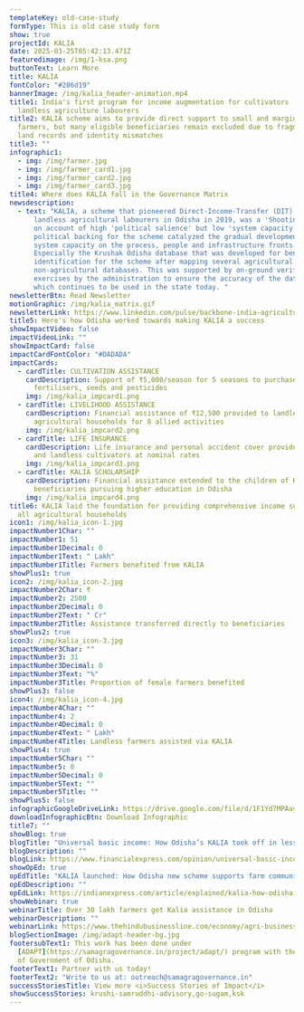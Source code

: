 ```yaml
---
templateKey: old-case-study
formType: This is old case study form
show: true
projectId: KALIA
date: 2025-03-25T05:42:13.471Z
featuredimage: /img/1-ksa.png
buttonText: Learn More
title: KALIA
fontColor: "#206d19"
bannerImage: /img/kalia_header-animation.mp4
title1: India's first program for income augmentation for cultivators  and
  landless agriculture labourers
title2: KALIA scheme aims to provide direct support to small and marginal
  farmers, but many eligible beneficiaries remain excluded due to fragmented
  land records and identity mismatches
title3: ""
infographic1:
  - img: /img/farmer.jpg
  - img: /img/farmer_card1.jpg
  - img: /img/farmer_card2.jpg
  - img: /img/farmer_card3.jpg
title4: Where does KALIA fall in the Governance Matrix
newsdescription:
  - text: "KALIA, a scheme that pioneered Direct-Income-Transfer (DIT) to the
      landless agricultural labourers in Odisha in 2019, was a 'Shooting Star'
      on account of high 'political salience' but low 'system capacity'. High
      political backing for the scheme catalyzed the gradual development of
      system capacity on the process, people and infrastructure fronts.
      Especially the Krushak Odisha database that was developed for beneficiary
      identification for the scheme after mapping several agricultural and
      non-agricultural databases. This was supported by on-ground verification
      exercises by the administration to ensure the accuracy of the database,
      which continues to be used in the state today. "
newsletterBtn: Read Newsletter
motionGraphic: /img/kalia_matrix.gif
newsletterLink: https://www.linkedin.com/pulse/backbone-india-agriculture-farmers-samagra-transforming-governance-nurac/?trackingId=YgZCXXbkT5WAN9%2FkqmiEow%3D%3D
title5: Here's how Odisha worked towards making KALIA a success
showImpactVideo: false
impactVideoLink: ""
showImpactCard: false
impactCardFontColor: "#DADADA"
impactCards:
  - cardTitle: CULTIVATION ASSISTANCE
    cardDescription: Support of ₹5,000/season for 5 seasons to purchase inputs like
      fertilisers, seeds and pesticides
    img: /img/kalia_impcard1.png
  - cardTitle: LIVELIHOOD ASSISTANCE
    cardDescription: Financial assistance of ₹12,500 provided to landless
      agricultural households for 8 allied activities
    img: /img/kalia_impcard2.png
  - cardTitle: LIFE INSURANCE
    cardDescription: Life insurance and personal accident cover provided to landed
      and landless cultivators at nominal rates
    img: /img/kalia_impcard3.png
  - cardTitle: KALIA SCHOLARSHIP
    cardDescription: Financial assistance extended to the children of KALIA
      beneficiaries pursuing higher education in Odisha
    img: /img/kalia_impcard4.png
title6: KALIA laid the foundation for providing comprehensive income support to
  all agricultural households
icon1: /img/kalia_icon-1.jpg
impactNumber1Char: ""
impactNumber1: 51
impactNumber1Decimal: 0
impactNumber1Text: " Lakh"
impactNumber1Title: Farmers benefited from KALIA
showPlus1: true
icon2: /img/kalia_icon-2.jpg
impactNumber2Char: ₹
impactNumber2: 2500
impactNumber2Decimal: 0
impactNumber2Text: " Cr"
impactNumber2Title: Assistance transferred directly to beneficiaries
showPlus2: true
icon3: /img/kalia_icon-3.jpg
impactNumber3Char: ""
impactNumber3: 31
impactNumber3Decimal: 0
impactNumber3Text: "%"
impactNumber3Title: Proportion of female farmers benefited
showPlus3: false
icon4: /img/kalia_icon-4.jpg
impactNumber4Char: ""
impactNumber4: 2
impactNumber4Decimal: 0
impactNumber4Text: " Lakh"
impactNumber4Title: Landless farmers assisted via KALIA
showPlus4: true
impactNumber5Char: ""
impactNumber5: 0
impactNumber5Decimal: 0
impactNumber5Text: ""
impactNumber5Title: ""
showPlus5: false
infographicGoogleDriveLink: https://drive.google.com/file/d/1F1Yd7MPAayf-AMdr77rC8jIBsE6cylss/view?usp=share_link
downloadInfographicBtn: Download Infographic
title7: ""
showBlog: true
blogTitle: "Universal basic income: How Odisha’s KALIA took off in less than 6 weeks"
blogDescription: ""
blogLink: https://www.financialexpress.com/opinion/universal-basic-income-how-odishas-kalia-took-off-in-less-than-6-weeks/1494994/
showOpEd: true
opEdTitle: "KALIA launched: How Odisha new scheme supports farm community with payments"
opEdDescription: ""
opEdLink: https://indianexpress.com/article/explained/kalia-how-odisha-new-scheme-supports-farm-community-with-payments-5540259/
showWebinar: true
webinarTitle: Over 30 lakh farmers get Kalia assistance in Odisha
webinarDescription: ""
webinarLink: https://www.thehindubusinessline.com/economy/agri-business/over-30-lakh-farmers-get-kalia-assistance-in-odisha/article26342810.ece
blogSectionImage: /img/adapt-header-bg.jpg
footersubText1: T﻿his work has been done under
  [ADAPT](https://samagragovernance.in/project/adapt/) program with the support
  of Government of Odisha.
footerText1: Partner with us today!
footerText2: "Write to us at: outreach@samagragovernance.in"
successStoriesTitle: View more <i>Success Stories of Impact</i>
showSuccessStories: krushi-samruddhi-advisory,go-sugam,ksk
---
```

